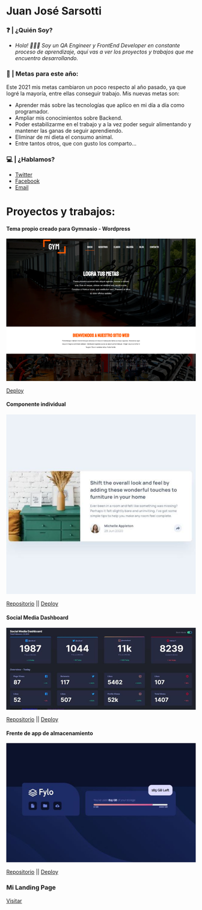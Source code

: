 # Juan José Sarsotti

###	❓	| ¿Quién Soy?
- *Hola! 🙋🏽‍♂️ Soy un QA Engineer y FrontEnd Developer en constante proceso de aprendizaje, aquí vas a ver los proyectos y trabajos que me encuentro desarrollando.*

### 🏁	| Metas para este año:
Este 2021 mis metas cambiaron un poco respecto al año pasado, ya que logré la mayoría, entre ellas conseguir trabajo. Mis nuevas metas son:
- Aprender más sobre las tecnologías que aplico en mi día a día como programador.
- Ampliar mis conocimientos sobre Backend.
- Poder estabilizarme en el trabajo y a la vez poder seguir alimentando y mantener las ganas de seguir aprendiendo.
- Eliminar de mi dieta el consumo animal.
- Entre tantos otros, que con gusto los comparto...

### 💻 | ¿Hablamos?  
- [Twitter](www.twitter.com/JuanSarsotti)
- [Facebook](https://www.facebook.com/cocosar92/)
- [Email](mailto:juansarsotti@gmail.com)

# Proyectos y trabajos: 

#### Tema propio creado para Gymnasio - Wordpress
<p align="center">
  <img src="https://github.com/cocosar/cocosar/blob/master/Gymfitness-mini.png" alt="Wordpress theme for a Gym"/>
</p>

[Deploy](http://gymfitness-juan.epizy.com/)
#### Componente individual 
<p align="center">
  <img src="https://github.com/cocosar/cocosar/blob/master/componente-mini.JPG" alt="Wordpress theme for a Gym"/>
</p>


[Repositorio](https://github.com/cocosar/cardcomponent) || 
[Deploy](https://cardcomponent.vercel.app/)
#### Social Media Dashboard
<p align="center">
  <img src="https://github.com/cocosar/cocosar/blob/master/socialdash-mini.JPG" alt="Wordpress theme for a Gym"/>
</p>


[Repositorio](https://github.com/cocosar/socialmedia-dashboard) || 
[Deploy](https://socialmedia-dashboard-blush.vercel.app/)
#### Frente de app de almacenamiento
<p align="center">
  <img src="https://github.com/cocosar/cocosar/blob/master/fylo-mini.JPG" alt="Wordpress theme for a Gym"/>
</p>


[Repositorio](https://github.com/cocosar/fylo) || 
[Deploy](https://fourcardchallenge.vercel.app/)


### Mi Landing Page

[Visitar](https://landingpage-kohl.vercel.app/)
